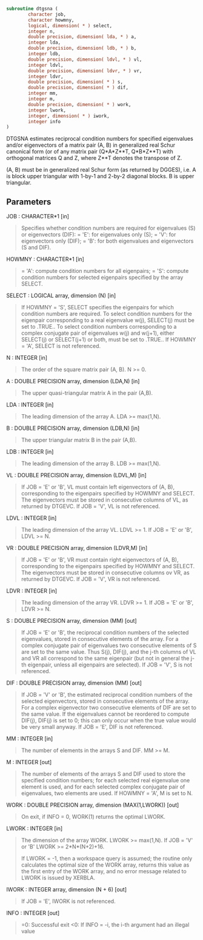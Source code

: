 ```fortran
subroutine dtgsna (
        character job,
        character howmny,
        logical, dimension( * ) select,
        integer n,
        double precision, dimension( lda, * ) a,
        integer lda,
        double precision, dimension( ldb, * ) b,
        integer ldb,
        double precision, dimension( ldvl, * ) vl,
        integer ldvl,
        double precision, dimension( ldvr, * ) vr,
        integer ldvr,
        double precision, dimension( * ) s,
        double precision, dimension( * ) dif,
        integer mm,
        integer m,
        double precision, dimension( * ) work,
        integer lwork,
        integer, dimension( * ) iwork,
        integer info
)
```

DTGSNA estimates reciprocal condition numbers for specified
eigenvalues and/or eigenvectors of a matrix pair (A, B) in
generalized real Schur canonical form (or of any matrix pair
(Q\*A\*Z\*\*T, Q\*B\*Z\*\*T) with orthogonal matrices Q and Z, where
Z\*\*T denotes the transpose of Z.

(A, B) must be in generalized real Schur form (as returned by DGGES),
i.e. A is block upper triangular with 1-by-1 and 2-by-2 diagonal
blocks. B is upper triangular.

## Parameters
JOB : CHARACTER\*1 [in]
> Specifies whether condition numbers are required for
> eigenvalues (S) or eigenvectors (DIF):
> = 'E': for eigenvalues only (S);
> = 'V': for eigenvectors only (DIF);
> = 'B': for both eigenvalues and eigenvectors (S and DIF).

HOWMNY : CHARACTER\*1 [in]
> = 'A': compute condition numbers for all eigenpairs;
> = 'S': compute condition numbers for selected eigenpairs
> specified by the array SELECT.

SELECT : LOGICAL array, dimension (N) [in]
> If HOWMNY = 'S', SELECT specifies the eigenpairs for which
> condition numbers are required. To select condition numbers
> for the eigenpair corresponding to a real eigenvalue w(j),
> SELECT(j) must be set to .TRUE.. To select condition numbers
> corresponding to a complex conjugate pair of eigenvalues w(j)
> and w(j+1), either SELECT(j) or SELECT(j+1) or both, must be
> set to .TRUE..
> If HOWMNY = 'A', SELECT is not referenced.

N : INTEGER [in]
> The order of the square matrix pair (A, B). N >= 0.

A : DOUBLE PRECISION array, dimension (LDA,N) [in]
> The upper quasi-triangular matrix A in the pair (A,B).

LDA : INTEGER [in]
> The leading dimension of the array A. LDA >= max(1,N).

B : DOUBLE PRECISION array, dimension (LDB,N) [in]
> The upper triangular matrix B in the pair (A,B).

LDB : INTEGER [in]
> The leading dimension of the array B. LDB >= max(1,N).

VL : DOUBLE PRECISION array, dimension (LDVL,M) [in]
> If JOB = 'E' or 'B', VL must contain left eigenvectors of
> (A, B), corresponding to the eigenpairs specified by HOWMNY
> and SELECT. The eigenvectors must be stored in consecutive
> columns of VL, as returned by DTGEVC.
> If JOB = 'V', VL is not referenced.

LDVL : INTEGER [in]
> The leading dimension of the array VL. LDVL >= 1.
> If JOB = 'E' or 'B', LDVL >= N.

VR : DOUBLE PRECISION array, dimension (LDVR,M) [in]
> If JOB = 'E' or 'B', VR must contain right eigenvectors of
> (A, B), corresponding to the eigenpairs specified by HOWMNY
> and SELECT. The eigenvectors must be stored in consecutive
> columns ov VR, as returned by DTGEVC.
> If JOB = 'V', VR is not referenced.

LDVR : INTEGER [in]
> The leading dimension of the array VR. LDVR >= 1.
> If JOB = 'E' or 'B', LDVR >= N.

S : DOUBLE PRECISION array, dimension (MM) [out]
> If JOB = 'E' or 'B', the reciprocal condition numbers of the
> selected eigenvalues, stored in consecutive elements of the
> array. For a complex conjugate pair of eigenvalues two
> consecutive elements of S are set to the same value. Thus
> S(j), DIF(j), and the j-th columns of VL and VR all
> correspond to the same eigenpair (but not in general the
> j-th eigenpair, unless all eigenpairs are selected).
> If JOB = 'V', S is not referenced.

DIF : DOUBLE PRECISION array, dimension (MM) [out]
> If JOB = 'V' or 'B', the estimated reciprocal condition
> numbers of the selected eigenvectors, stored in consecutive
> elements of the array. For a complex eigenvector two
> consecutive elements of DIF are set to the same value. If
> the eigenvalues cannot be reordered to compute DIF(j), DIF(j)
> is set to 0; this can only occur when the true value would be
> very small anyway.
> If JOB = 'E', DIF is not referenced.

MM : INTEGER [in]
> The number of elements in the arrays S and DIF. MM >= M.

M : INTEGER [out]
> The number of elements of the arrays S and DIF used to store
> the specified condition numbers; for each selected real
> eigenvalue one element is used, and for each selected complex
> conjugate pair of eigenvalues, two elements are used.
> If HOWMNY = 'A', M is set to N.

WORK : DOUBLE PRECISION array, dimension (MAX(1,LWORK)) [out]
> On exit, if INFO = 0, WORK(1) returns the optimal LWORK.

LWORK : INTEGER [in]
> The dimension of the array WORK. LWORK >= max(1,N).
> If JOB = 'V' or 'B' LWORK >= 2\*N\*(N+2)+16.
> 
> If LWORK = -1, then a workspace query is assumed; the routine
> only calculates the optimal size of the WORK array, returns
> this value as the first entry of the WORK array, and no error
> message related to LWORK is issued by XERBLA.

IWORK : INTEGER array, dimension (N + 6) [out]
> If JOB = 'E', IWORK is not referenced.

INFO : INTEGER [out]
> =0: Successful exit
> <0: If INFO = -i, the i-th argument had an illegal value
